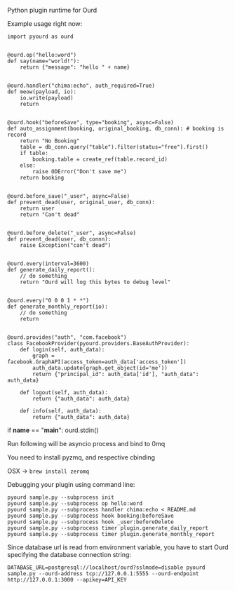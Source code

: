 Python plugin runtime for Ourd

Example usage right now:

```
import pyourd as ourd


@ourd.op("hello:word")
def say(name="world!"):
    return {"message": "hello " + name}


@ourd.handler("chima:echo", auth_required=True)
def meow(payload, io):
    io.write(payload)
    return


@ourd.hook("beforeSave", type="booking", async=False)
def auto_assignment(booking, original_booking, db_conn): # booking is record
    return "No Booking"
    table = db_conn.query("table").filter(status="free").first()
    if table:
        booking.table = create_ref(table.record_id)
    else:
        raise ODError("Don't save me")
    return booking


@ourd.before_save("_user", async=False)
def prevent_dead(user, original_user, db_conn):
    return user
    return "Can't dead"


@ourd.before_delete("_user", async=False)
def prevent_dead(user, db_connn):
    raise Exception("can't dead")


@ourd.every(interval=3600)
def generate_daily_report():
    // do something
    return "Ourd will log this bytes to debug level"


@ourd.every("0 0 0 1 * *")
def generate_monthly_report(io):
    // do something
    return


@ourd.provides("auth", "com.facebook")
class FacebookProvider(pyourd.providers.BaseAuthProvider):
    def login(self, auth_data):
        graph = facebook.GraphAPI(access_token=auth_data['access_token'])
        auth_data.update(graph.get_object(id='me'))
        return {"principal_id": auth_data['id'], "auth_data": auth_data}

    def logout(self, auth_data):
        return {"auth_data": auth_data}

    def info(self, auth_data):
        return {"auth_data": auth_data}

```

if __name__ == "__main__":
    ourd.stdin()

Run following will be asyncio process and bind to 0mq

You need to install pyzmq, and respective cbinding


OSX -> `brew install zeromq`

Debugging your plugin using command line:

```
pyourd sample.py --subprocess init
pyourd sample.py --subprocess op hello:word
pyourd sample.py --subprocess handler chima:echo < README.md
pyourd sample.py --subprocess hook booking:beforeSave
pyourd sample.py --subprocess hook _user:beforeDelete
pyourd sample.py --subprocess timer plugin.generate_daily_report
pyourd sample.py --subprocess timer plugin.generate_monthly_report
```

Since database url is read from environment variable, you have to start Ourd specifying the database connection string:

```
DATABASE_URL=postgresql://localhost/ourd?sslmode=disable pyourd sample.py --ourd-address tcp://127.0.0.1:5555 --ourd-endpoint http://127.0.0.1:3000 --apikey=API_KEY
```
